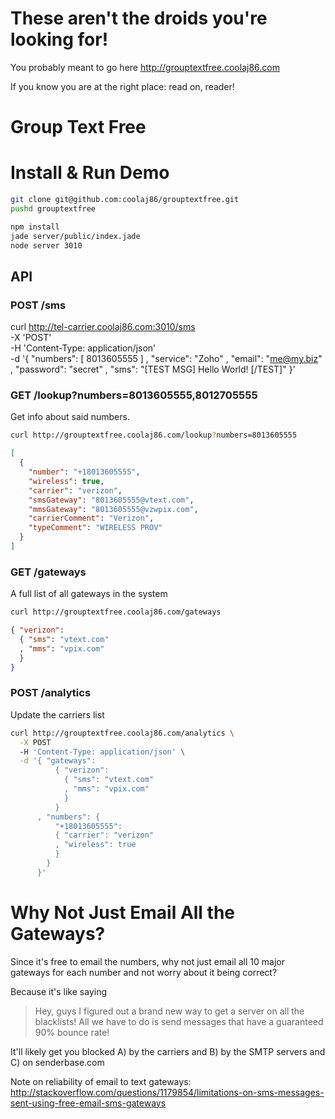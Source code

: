 These aren't the droids you're looking for!
=====

You probably meant to go here <http://grouptextfree.coolaj86.com>

If you know you are at the right place: read on, reader!

# Group Text Free

# Install & Run Demo

```bash
git clone git@github.com:coolaj86/grouptextfree.git
pushd grouptextfree

npm install
jade server/public/index.jade
node server 3010
```

## API

### POST /sms

curl http://tel-carrier.coolaj86.com:3010/sms \
  -X 'POST' \
  -H 'Content-Type: application/json' \
  -d '{ "numbers": [ 8013605555 ]
      , "service": "Zoho"
      , "email": "me@my.biz"
      , "password": "secret"
      , "sms": "[TEST MSG] Hello World! [/TEST]"
      }'

### GET /lookup?numbers=8013605555,8012705555

Get info about said numbers.

```bash
curl http://grouptextfree.coolaj86.com/lookup?numbers=8013605555
```

```json
[
  {
    "number": "+18013605555",
    "wireless": true,
    "carrier": "verizon",
    "smsGateway": "8013605555@vtext.com",
    "mmsGateway": "8013605555@vzwpix.com",
    "carrierComment": "Verizon",
    "typeComment": "WIRELESS PROV"
  }
]
```

### GET /gateways

A full list of all gateways in the system

```bash
curl http://grouptextfree.coolaj86.com/gateways
```

```json
{ "verizon":
  { "sms": "vtext.com"
  , "mms": "vpix.com"
  }
}
```

### POST /analytics

Update the carriers list

```bash
curl http://grouptextfree.coolaj86.com/analytics \
  -X POST
  -H 'Content-Type: application/json' \
  -d '{ "gateways":
          { "verizon":
            { "sms": "vtext.com"
            , "mms": "vpix.com"
            }
          }
      , "numbers": {
          "+18013605555":
          { "carrier": "verizon"
          , "wireless": true
          }
        }
      }'
```

# Why Not Just Email All the Gateways?

Since it's free to email the numbers, why not just email all 10 major gateways
for each number and not worry about it being correct?

Because it's like saying

> Hey, guys I figured out a brand new way to get a server on all the blacklists!
> All we have to do is send messages that have a guaranteed 90% bounce rate!

It'll likely get you blocked A) by the carriers and B) by the SMTP servers and C) on senderbase.com

Note on reliability of email to text gateways: <http://stackoverflow.com/questions/1179854/limitations-on-sms-messages-sent-using-free-email-sms-gateways>
